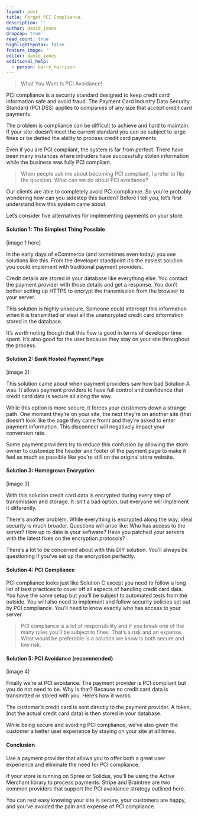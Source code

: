 ```yaml
---
layout: post
title: Forget PCI Compliance.
description: ''
author: david_jones
dropcap: true
read_count: true
highlightSyntax: false
feature_image: ''
editor: david_jones
additional_help:
  - person: barry_harrison
---
```


> What You Want Is PCI Avoidance!

PCI compliance is a security standard designed to keep credit card information safe and avoid fraud. The Payment Card Industry Data Security Standard (PCI DSS) applies to companies of any size that accept credit card payments.

The problem is compliance can be difficult to achieve and hard to maintain. If your site &nbsp;doesn’t meet the current standard you can be subject to large fines or be denied the ability to process credit card payments.

Even if you are PCI compliant, the system is far from perfect. There have been many instances where intruders have successfully stolen information while the business was fully PCI compliant.

> When people ask me about becoming PCI compliant, I prefer to flip the question. What can we do about PCI avoidance?

Our clients are able to completely avoid PCI compliance. So you’re probably wondering how can you sidestep this burden? Before I tell you, let’s first understand how this system came about.

Let’s consider five alternatives for implementing payments on your store.

#### Solution 1: The Simplest Thing Possible

[image 1 here]

In the early days of eCommerce (and sometimes even today) you see solutions like this. From the developer standpoint it’s the easiest solution you could implement with traditional payment providers.

Credit details are stored in your database like everything else. You contact the payment provider with those details and get a response. You don’t bother setting up HTTPS to encrypt the transmission from the browser to your server.

This solution is highly unsecure. Someone could intercept this information when it is transmitted or steal all the unencrypted credit card information stored in the database.

It’s worth noting though that this flow is good in terms of developer time spent. It’s also good for the user because they stay on your site throughout the process.

#### Solution 2: Bank Hosted Payment Page

[image 2]

This solution came about when payment providers saw how bad Solution A was. It allows payment providers to have full control and confidence that credit card data is secure all along the way.

While this option is more secure, it forces your customers down a strange path. One moment they’re on your site, the next they’re on another site (that doesn’t look like the page they came from) and they’re asked to enter payment information. This disconnect will negatively impact your conversion rate.

Some payment providers try to reduce this confusion by allowing the store owner to customize the header and footer of the payment page to make it feel as much as possible like you’re still on the original store website.

#### Solution 3: Homegrown Encryption

[image 3]

With this solution credit card data is encrypted during every step of transmission and storage. It isn’t a bad option, but everyone will implement it differently.

There's another problem. While everything is encrypted along the way, ideal security is much broader. Questions will arise like: Who has access to the server? How up to date is your software? Have you patched your servers with the latest fixes on the encryption protocols?

There’s a lot to be concerned about with this DIY solution. You’ll always be questioning if you’ve set up the encryption perfectly.

#### Solution 4: PCI Compliance

PCI compliance looks just like Solution C except you need to follow a long list of best practices to cover off all aspects of handling credit card data. You have the same setup but you’ll be subject to automated tests from the outside. You will also need to implement and follow security policies set out by PCI compliance. You’ll need to know exactly who has access to your server.

> PCI compliance is a lot of responsibility and if you break one of the many rules you’ll be subject to fines. That’s a risk and an expense. What would be preferable is a solution we know is both secure and low risk.

#### Solution 5: PCI Avoidance (recommended)

[image 4]

Finally we’re at PCI avoidance. The payment provider is PCI compliant but you do not need to be. Why is that? Because no credit card data is transmitted or stored with you. Here’s how it works.

The customer’s credit card is sent directly to the payment provider. A token, (not the actual credit card data) is then stored in your database.

While being secure and avoiding PCI compliance, we’ve also given the customer a better user experience by staying on your site at all times.

#### Conclusion

Use a payment provider that allows you to offer both a great user experience and eliminate the need for PCI compliance.

If your store is running on Spree or Solidus, you’ll be using the Active Merchant library to process payments. Stripe and Braintree are two common providers that support the PCI avoidance strategy outlined here.

You can rest easy knowing your site is secure, your customers are happy, and you’ve avoided the pain and expense of PCI compliance.

&nbsp;

&nbsp;